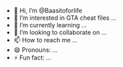 - 👋 Hi, I’m @Baasitoforlife
- 👀 I’m interested in GTA cheat files ...
- 🌱 I’m currently learning ...
- 💞️ I’m looking to collaborate on ...
- 📫 How to reach me ...
- 😄 Pronouns: ...
- ⚡ Fun fact: ...

<!---
Baasitoforlife/Baasitoforlife is a ✨ special ✨ repository because its `README.md` (this file) appears on your GitHub profile.
You can click the Preview link to take a look at your changes.
--->
